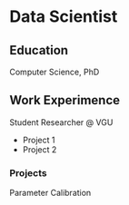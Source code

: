 # Data Scientist

## Education
Computer Science, PhD

## Work Experimence
Student Researcher @ VGU
- Project 1
- Project 2

### Projects
Parameter Calibration
